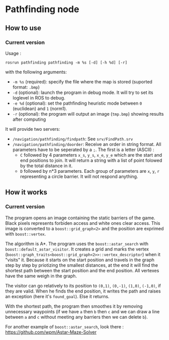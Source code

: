# Pathfinding node

## How to use
### Current version
Usage :
```
rosrun pathfinding pathfinding -m %s [-d] [-h %d] [-r]
```
with the following arguments:
* `-m %s` (required): specify the file where the map is stored (suported format: `.bmp`)
* `-d` (optional): launch the program in debug mode. It will try to set its loglevel in ROS to debug.
* `-e %d` (optional): set the pathfinding heuristic mode between `0` (euclidean) and `1` (norm1).
* `-r` (optional): the program will output an image (`tmp.bmp`) showing results after computing

It will provide two servers:
* `/navigation/pathfinding/findpath`: See `srv/FindPath.srv`
* `/navigation/pathfinding/doorder`: Receive an order in string format. All parameters have to be seperated by a `;`. The first is a letter (ASCII) :
    - `C` followed by 4 parameters `x_s`, `y_s`, `x_e`, `y_e` which are the start and end positions to join. It will return a string with a list of point folowed by the total distance in it.
    - `D` followed by n*3 parameters. Each group of parameters are `x`, `y`, `r` representing a circle barrier. It will not respond anything.

## How it works
### Current version
The program opens an image containing the static barriers of the game. Black pixels represents forbiden access and white ones clear access. This image is converted to a `boost::grid_graph<2>` and the position are exprimed with `boost::vertex`.

The algorithm is A*. The program uses the `boost::astar_search` with `boost::default_astar_visitor`. It creates a grid and marks the vertex (`boost::graph_traits<boost::grid_graph<2>>::vertex_descriptor`) when it "visits" it. Because it starts on the start position and travels in the graph step by step by priotizing the smallest distances, at the end it will find the shortest path between the start position and the end position. All vertexes have the same weigh in the graph.

The visitor can go relatively to its position to `(0,1)`, `(0,-1)`, `(1,0)`, `(-1,0)`, if they are valid. When he finds the end position, it writes the path and raises an exception (here it's `found_goal`). Else it returns.

With the shortest path, the program then smoothes it by removing unnecessary waypoints (if we have `a` then `b` then `c` and we can draw a line between `a` and `c` without meeting any barriers then we can delete `b`).

For another example of `boost::astar_search`, look there : https://github.com/wpm/Astar-Maze-Solver